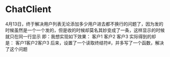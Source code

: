 # ChatClient
4月13日，终于解决用户列表无论添加多少用户进去都不换行的问题了，因为发的时候虽然是一个一个发的，但是收的时候却莫名其妙变成了一条，这样显示的时候就只在同一行显示
即：我想实现如下效果：
客户1
客户2
客户3
实际得到的却是：
客户1客户2客户3
后来，设置了一个读取终结符#，并多写了一个函数，解决了这个问题
